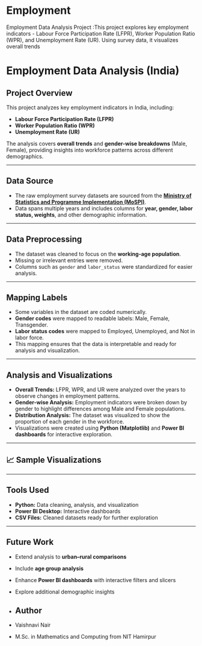 # Employment
Employment Data Analysis Project :This project explores key employment indicators - Labour Force Participation Rate (LFPR), Worker Population Ratio (WPR), and Unemployment Rate (UR). Using survey data, it visualizes overall trends 

# Employment Data Analysis (India)

## Project Overview
This project analyzes key employment indicators in India, including:

- **Labour Force Participation Rate (LFPR)**  
- **Worker Population Ratio (WPR)**  
- **Unemployment Rate (UR)**  

The analysis covers **overall trends** and **gender-wise breakdowns** (Male, Female), providing insights into workforce patterns across different demographics.

---

## Data Source
- The raw employment survey datasets are sourced from the **[Ministry of Statistics and Programme Implementation (MoSPI)](http://mospi.gov.in/)**.  
- Data spans multiple years and includes columns for **year, gender, labor status, weights**, and other demographic information.  

---

## Data Preprocessing
- The dataset was cleaned to focus on the **working-age population**.  
- Missing or irrelevant entries were removed.  
- Columns such as `gender` and `labor_status` were standardized for easier analysis.  

---

## Mapping Labels
- Some variables in the dataset are coded numerically.  
- **Gender codes** were mapped to readable labels: Male, Female, Transgender.  
- **Labor status codes** were mapped to Employed, Unemployed, and Not in labor force.  
- This mapping ensures that the data is interpretable and ready for analysis and visualization.  

---

## Analysis and Visualizations
- **Overall Trends:** LFPR, WPR, and UR were analyzed over the years to observe changes in employment patterns.  
- **Gender-wise Analysis:** Employment indicators were broken down by gender to highlight differences among Male and Female populations.  
- **Distribution Analysis:** The dataset was visualized to show the proportion of each gender in the workforce.  
- Visualizations were created using **Python (Matplotlib)** and **Power BI dashboards** for interactive exploration.  

---
## 📈 Sample Visualizations


---

## Tools Used
- **Python:** Data cleaning, analysis, and visualization  
- **Power BI Desktop:** Interactive dashboards  
- **CSV Files:** Cleaned datasets ready for further exploration  

---

## Future Work
- Extend analysis to **urban–rural comparisons**  
- Include **age group analysis**  
- Enhance **Power BI dashboards** with interactive filters and slicers  
- Explore additional demographic insights

  

- ## Author
- Vaishnavi Nair
- M.Sc. in Mathematics and Computing from NIT Hamirpur
